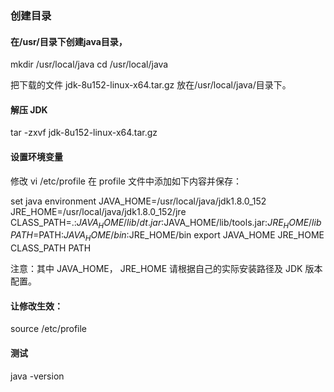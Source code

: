 

### 创建目录

#### 在/usr/目录下创建java目录，
mkdir /usr/local/java
cd /usr/local/java

把下载的文件 jdk-8u152-linux-x64.tar.gz 放在/usr/local/java/目录下。

#### 解压 JDK
tar -zxvf jdk-8u152-linux-x64.tar.gz

#### 设置环境变量
修改 vi /etc/profile
在 profile 文件中添加如下内容并保存：

set java environment
JAVA_HOME=/usr/local/java/jdk1.8.0_152
JRE_HOME=/usr/local/java/jdk1.8.0_152/jre
CLASS_PATH=.:$JAVA_HOME/lib/dt.jar:$JAVA_HOME/lib/tools.jar:$JRE_HOME/lib
PATH=$PATH:$JAVA_HOME/bin:$JRE_HOME/bin
export JAVA_HOME JRE_HOME CLASS_PATH PATH


注意：其中 JAVA_HOME， JRE_HOME 请根据自己的实际安装路径及 JDK 版本配置。

#### 让修改生效：
source /etc/profile

#### 测试
java -version
